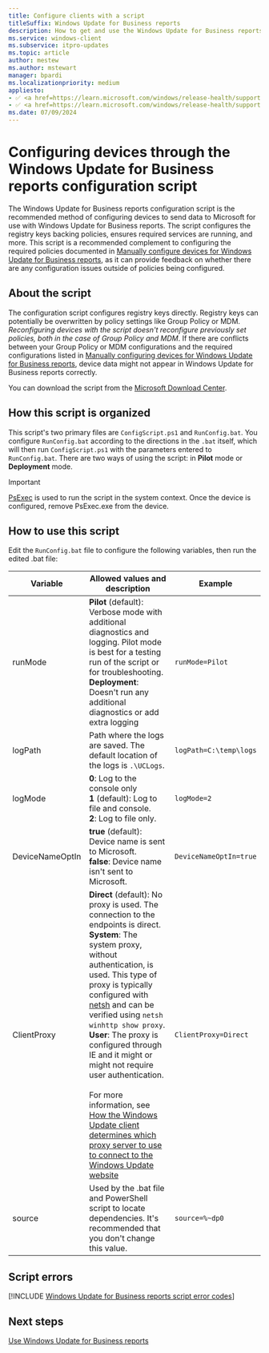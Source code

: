 ```yaml
---
title: Configure clients with a script
titleSuffix: Windows Update for Business reports
description: How to get and use the Windows Update for Business reports configuration script to configure devices for Windows Update for Business reports.
ms.service: windows-client
ms.subservice: itpro-updates
ms.topic: article
author: mestew
ms.author: mstewart
manager: bpardi
ms.localizationpriority: medium
appliesto:
- ✅ <a href=https://learn.microsoft.com/windows/release-health/supported-versions-windows-client target=_blank>Windows 11</a>
- ✅ <a href=https://learn.microsoft.com/windows/release-health/supported-versions-windows-client target=_blank>Windows 10</a>
ms.date: 07/09/2024
---
```


# Configuring devices through the Windows Update for Business reports configuration script
<!--37063317, 30141258, 37063041-->

The Windows Update for Business reports configuration script is the recommended method of configuring devices to send data to Microsoft for use with Windows Update for Business reports. The script configures the registry keys backing policies, ensures required services are running, and more. This script is a recommended complement to configuring the required policies documented in [Manually configure devices for Windows Update for Business reports](wufb-reports-configuration-manual.md), as it can provide feedback on whether there are any configuration issues outside of policies being configured.

## About the script

The configuration script configures registry keys directly. Registry keys can potentially be overwritten by policy settings like Group Policy or MDM. *Reconfiguring devices with the script doesn't reconfigure previously set policies, both in the case of Group Policy and MDM*. If there are conflicts between your Group Policy or MDM configurations and the required configurations listed in [Manually configuring devices for Windows Update for Business reports](wufb-reports-configuration-manual.md), device data might not appear in Windows Update for Business reports correctly.

You can download the script from the [Microsoft Download Center](https://www.microsoft.com/download/details.aspx?id=101086).

## How this script is organized

This script's two primary files are `ConfigScript.ps1` and `RunConfig.bat`. You configure `RunConfig.bat` according to the directions in the `.bat` itself, which will then run `ConfigScript.ps1` with the parameters entered to `RunConfig.bat`. There are two ways of using the script: in **Pilot** mode or **Deployment** mode.

> [!Important]
> [PsExec](/sysinternals/downloads/psexec) is used to run the script in the system context. Once the device is configured, remove PsExec.exe from the device.

## How to use this script

Edit the `RunConfig.bat` file to configure the following variables, then run the edited .bat file:

| Variable | Allowed values and description | Example |
|---|---|---|
| runMode | **Pilot** (default): Verbose mode with additional diagnostics and logging. Pilot mode is best for a testing run of the script or for troubleshooting. <br> **Deployment**: Doesn't run any additional diagnostics or add extra logging | `runMode=Pilot` |
| logPath | Path where the logs are saved. The default location of the logs is `.\UCLogs`.| `logPath=C:\temp\logs` |
| logMode | **0**: Log to the console only </br> **1** (default): Log to file and console.</br> **2**: Log to file only. | `logMode=2` |
| DeviceNameOptIn | **true** (default): Device name is sent to Microsoft.</br> **false**: Device name isn't sent to Microsoft. | `DeviceNameOptIn=true` |
| ClientProxy | **Direct** (default): No proxy is used. The connection to the endpoints is direct.</br> **System**: The system proxy, without authentication, is used. This type of proxy is typically configured with [netsh](/windows-server/networking/technologies/netsh/netsh-contexts) and can be verified using `netsh winhttp show proxy`.  </br> **User**: The proxy is configured through IE and it might or might not require user authentication. </br> </br> For more information, see [How the Windows Update client determines which proxy server to use to connect to the Windows Update website](https://support.microsoft.com/en-us/topic/how-the-windows-update-client-determines-which-proxy-server-to-use-to-connect-to-the-windows-update-website-08612ae5-3722-886c-f1e1-d012516c22a1) | `ClientProxy=Direct` |
| source | Used by the .bat file and PowerShell script to locate dependencies. It's recommended that you don't change this value. | `source=%~dp0` |


## Script errors

<!--Using include for script errors-->
[!INCLUDE [Windows Update for Business reports script error codes](./includes/wufb-reports-script-error-codes.md)]


## Next steps

[Use Windows Update for Business reports](wufb-reports-use.md)